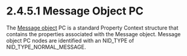 <html dir="LTR" xmlns:mshelp="http://msdn.microsoft.com/mshelp" xmlns:ddue="http://ddue.schemas.microsoft.com/authoring/2003/5" xmlns:xlink="http://www.w3.org/1999/xlink" xmlns:tool="http://www.microsoft.com/tooltip">
    <head>
        <meta http-equiv="Content-Type" content="text/html; CHARSET=utf-8"></meta>
        <meta name="save" content="history"></meta>
        <title>2.4.5.1 Message Object PC</title>
        <xml>
            <mshelp:toctitle title="2.4.5.1 Message Object PC"></mshelp:toctitle>
            <mshelp:rltitle title="[MS-PST]: Message Object PC"></mshelp:rltitle>
            <mshelp:keyword index="A" term="73697a98-18b9-4a1e-8547-5160d1a854de"></mshelp:keyword>
            <mshelp:attr name="DCSext.ContentType" value="open specification"></mshelp:attr>
            <mshelp:attr name="AssetID" value="73697a98-18b9-4a1e-8547-5160d1a854de"></mshelp:attr>
            <mshelp:attr name="TopicType" value="kbRef"></mshelp:attr>
            <mshelp:attr name="DCSext.Title" value="[MS-PST]: Message Object PC" />
        </xml>
    </head>
    <body>
        <div id="header">
            <h1 class="heading">2.4.5.1 Message Object PC</h1>
        </div>
        <div id="mainSection">
            <div id="mainBody">
                <div id="allHistory" class="saveHistory"></div>
                <div id="sectionSection0" class="section" name="collapseableSection">
                    

<p>The <a href="08220cc9-69b1-4072-a2e7-2a0ff201d505.md#gt_b6c15d0c-d992-421d-ba96-99d3b63894cf">Message
object</a> PC is a standard Property Context structure that contains the
properties associated with the Message object. Message object PC nodes are
identified with an NID_TYPE of NID_TYPE_NORMAL_MESSAGE.</p>
                </div>
            </div>
        </div>
    </body>
</html>